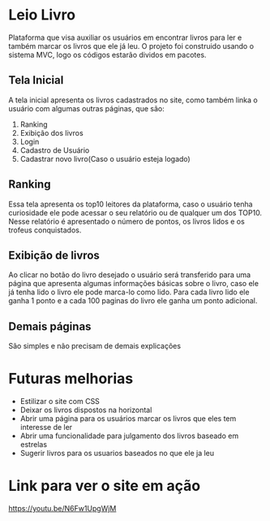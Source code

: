 # Leio Livro

Plataforma que visa auxiliar os usuários em encontrar livros para ler e também marcar os livros que ele já leu. O projeto foi construido usando o sistema MVC, logo os códigos estarão dividos em pacotes.

## Tela Inicial

A tela inicial apresenta os livros cadastrados no site, como também linka o usuário com algumas outras páginas, que são:

  1. Ranking
  2. Exibição dos livros
  3. Login
  4. Cadastro de Usuário
  5. Cadastrar novo livro(Caso o usuário esteja logado)

## Ranking

Essa tela apresenta os top10 leitores da plataforma, caso o usuário tenha curiosidade ele pode acessar o seu relatório ou de qualquer um dos TOP10. Nesse relatório é apresentado o número de pontos, os livros lidos e os trofeus conquistados.

## Exibição de livros

Ao clicar no botão do livro desejado o usuário será transferido para uma página que apresenta algumas informações básicas sobre o livro, caso ele já tenha lido o livro ele pode marca-lo como lido. Para cada livro lido ele ganha 1 ponto e a cada 100 paginas do livro ele ganha um ponto adicional. 

## Demais páginas

São simples e não precisam de demais explicações

# Futuras melhorias

* Estilizar o site com CSS
* Deixar os livros dispostos na horizontal
* Abrir uma página para os usuários marcar os livros que eles tem interesse de ler
* Abrir uma funcionalidade para julgamento dos livros baseado em estrelas
* Sugerir livros para os usuarios baseados no que ele ja leu

# Link para ver o site em ação

https://youtu.be/N6Fw1UpgWjM
